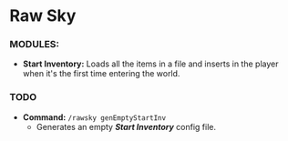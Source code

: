 # Raw Sky

### MODULES:

* **Start Inventory:** Loads all the items in a file and inserts in the player when it's the first time entering the world. 

### TODO

* **Command:** `/rawsky genEmptyStartInv`
  * Generates an empty **_Start Inventory_** config file.
